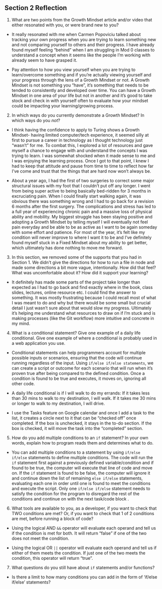 ## Section 2 Reflection

1. What are two points from the Growth Mindset article and/or video that either resonated with you, or were brand new to you?

* It really resonated with me when Carmen Popoviciu talked about tracking your own progress when you are trying to learn something new and not comparing yourself to others and their progress. I have already found myself feeling “behind” when I am struggling in Mod 0 classes to understand a concept when it seems like the people I’m working with already seem to have grasped it.

* Pay attention to how you view yourself when you are trying to learn/overcome something and if you’re actually viewing yourself and your progress through the lens of a Growth Mindset or not. A Growth Mindset is not something you “have”, it’s something that needs to be tended to consistently and developed over time. You can have a Growth Mindset in one area of your life but not in another and it’s good to take stock and check in with yourself often to evaluate how your mindset could be impacting your learning/growing process.

2. In which ways do you currently demonstrate a Growth Mindset? In which ways do you _not_?

* I think having the confidence to apply to Turing shows a Growth Mindset- having limited computer/tech experience, it seemed silly at first to pursue a career in technology as I thought technology just “wasn’t” for me. To combat this, I explored a lot of resources and gave myself a chance to engage with and understand the concepts I was trying to learn. I was somewhat shocked when it made sense to me and I was enjoying the learning process. Once I got to that point, I knew I had to keep that attitude and pause from time to time to reflect how far I’ve come and trust that the things that are hard now won’t always be.

* About a year ago, I had the first of two surgeries to correct some major structural issues with my foot that I couldn’t put off any longer. I went from being super active to being basically bed-ridden for 3 months in excruciating pain. When I could finally start walking again, it was obvious there was something wrong and I had to go back for a revision 6 months after the first surgery. The complications and stress has led to a full year of experiencing chronic pain and a massive loss of physical ability and mobility. My biggest struggle has been staying positive and adopting a Growth Mindset by telling myself I will eventually not feel pain everyday and be able to be as active as I want to be again someday with some effort and patience. For most of the year, it’s felt like my condition will never improve to where I want it to be and I’ve definitely found myself stuck in a Fixed Mindset about my ability to get better, which ultimately has done nothing to move me forward.

3. In this section, we removed some of the supports that you had in Section 1. We didn't give the directions for how to run a file in node and made some directions a bit more vague, intentionally. How did that feel? What was uncomfortable about it? How did it support your learning?

* It definitely has made some parts of the project take longer than expected as I had to go back and find exactly where in the book, class slides, lectures, online resource etc. I could find the answer to something. It was mostly frustrating because I could recall most of what I was meant to do and why but there would be some small but crucial detail I just wasn’t sure about that would slow my progress. Ultimately it’s helping me understand what resources to draw on if I’m stuck and is making processes (like the Git workflow) more intuitive and concrete in my mind.

4. What is a conditional statement? Give one example of a daily life conditional. Give one example of where a conditional is probably used in a web application you use.

* Conditional statements can help programmers account for multiple possible inputs or scenarios, ensuring that the code will continue running regardless of the input. Using `if/else if/else statements`, we can create a script or outcome for each scenario that will run when it’s proven true after being compared to the defined condition. Once a condition is found to be true and executes, it moves on, ignoring all other code.   

* A daily life conditional is if I will walk to do my errands: If it takes less than 30 mins to walk to my destination, I will walk. If it takes me 30 mins or longer to walk to my destination, I will drive.

* I use the Tasks feature on Google calendar and once I add a task to the list, it creates a circle next to it that can be “checked off” once completed. If the box is unchecked, it stays in the to-do section. If the box is checked, it will move the task into the “completed” section.


5. How do you add multiple conditions to an `if` statement? In your own words, explain how to program reads them and determines what to do.

* You can add multiple conditions to a statement by using `if/else if/else` statements to define multiple conditions. The code will run the `if` statement first against a previously defined variable/condition and if found to be true, the computer will execute that line of code and move on. If the `if` statement is found to be false, the computer will ignore it and continue down the list of remaining `else if/else` statements, evaluating each one in order until one is found to meet the conditions and execute the script. Only one `if/else if/else` statement needs to satisfy the condition for the program to disregard the rest of the conditions and continue on with the next task/code block .     


6. What tools are available to you, as a developer, if you want to check that TWO conditions are met? Or, if you want to check that 1 of 2 conditions are met, before running a block of code?

* Using the logical AND `&&` operator will evaluate each operand and tell us if the condition is met for both. It will return “false” if one of the two does not meet the condition.

* Using the logical OR `||` operator will evaluate each operand and tell us if either of them meets the condition. If just one of the two meets the condition, this operator will return “true”.

7. What questions do you still have about `if` statements and/or functions?

* Is there a limit to how many conditions you can add in the form of ‘if/else if/else’ statements?
